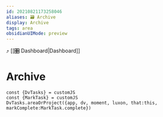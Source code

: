 ```yaml
---
id: 20210821173258046
aliases: 🗃 Archive
display: Archive
tags: area
obsidianUIMode: preview
---
```

⤴️ [[🎛 Dashboard|Dashboard]]

# Archive

```dataviewjs
const {DvTasks} = customJS
const {MarkTask} = customJS
DvTasks.areaOrProject({app, dv, moment, luxon, that:this, markComplete:MarkTask.complete})
```
